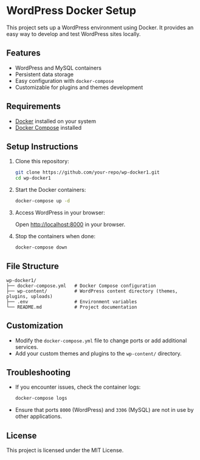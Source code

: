 # WordPress Docker Setup

This project sets up a WordPress environment using Docker. It provides an easy way to develop and test WordPress sites locally.

## Features

- WordPress and MySQL containers
- Persistent data storage
- Easy configuration with `docker-compose`
- Customizable for plugins and themes development

## Requirements

- [Docker](https://www.docker.com/) installed on your system
- [Docker Compose](https://docs.docker.com/compose/) installed

## Setup Instructions

1. Clone this repository:

    ```bash
    git clone https://github.com/your-repo/wp-docker1.git
    cd wp-docker1
    ````

2. Start the Docker containers:

   ```bash
   docker-compose up -d
   ```

3. Access WordPress in your browser:

   Open [http://localhost:8000](http://localhost:8000) in your browser.

4. Stop the containers when done:

   ```bash
   docker-compose down
   ```

## File Structure

```
wp-docker1/
├── docker-compose.yml   # Docker Compose configuration
├── wp-content/          # WordPress content directory (themes, plugins, uploads)
├── .env                 # Environment variables
└── README.md            # Project documentation
```

## Customization

* Modify the `docker-compose.yml` file to change ports or add additional services.
* Add your custom themes and plugins to the `wp-content/` directory.

## Troubleshooting

* If you encounter issues, check the container logs:

  ```bash
  docker-compose logs
  ```

* Ensure that ports `8000` (WordPress) and `3306` (MySQL) are not in use by other applications.

## License

This project is licensed under the MIT License.